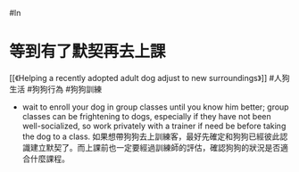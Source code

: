 #ln 

# 等到有了默契再去上課
[[《Helping a recently adopted adult dog adjust to new surroundings》]]
#人狗生活 #狗狗行為 #狗狗訓練
- wait to enroll your dog in group classes until you know him better; group classes can be frightening to dogs, especially if they have not been well-socialized, so work privately with a trainer if need be before taking the dog to a class.
如果想帶狗狗去上訓練客，最好先確定和狗狗已經彼此認識建立默契了。而上課前也一定要經過訓練師的評估，確認狗狗的狀況是否適合什麼課程。
